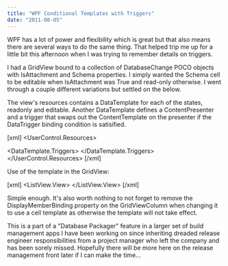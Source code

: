```yaml
---
title: "WPF Conditional Templates with Triggers"
date: "2011-08-05"
---
```


WPF has a lot of power and flexibility which is great but that also means there are several ways to do the same thing. That helped trip me up for a little bit this afternoon when I was trying to remember details on triggers.  
  

I had a GridView bound to a collection of DatabaseChange POCO objects with IsAttachment and Schema properties. I simply wanted the Schema cell to be editable when IsAttachment was True and read-only otherwise. I went through a couple different variations but settled on the below.  
  

The view's resources contains a DataTemplate for each of the states, readonly and editable. Another DataTemplate defines a ContentPresenter and a trigger that swaps out the ContentTemplate on the presenter if the DataTrigger binding condition is satisified.  

\[xml\] <UserControl.Resources> <DataTemplate x:Key="SchemaColumnEditable"> <ComboBox IsEditable="True" ItemsSource="{Binding DataContext.Schemas, RelativeSource={RelativeSource Mode=FindAncestor, AncestorType=DockPanel}}" Text="{Binding Schema, Mode=TwoWay}" /> </DataTemplate>

<DataTemplate x:Key="SchemaColumnReadOnly"> <TextBlock Text="{Binding Schema, Mode=OneWay}"/> </DataTemplate> <DataTemplate x:Key="schemaDetails"> <ContentPresenter x:Name="schemaContentPresenter" ContentTemplate="{StaticResource SchemaColumnReadOnly}" Content="{TemplateBinding Content}" />

<DataTemplate.Triggers> <DataTrigger Binding="{Binding IsAttachment}" Value="True"> <Setter TargetName="schemaContentPresenter" Property="ContentTemplate" Value="{StaticResource SchemaColumnEditable}" /> </DataTrigger> </DataTemplate.Triggers> </DataTemplate> </UserControl.Resources> \[/xml\]  

Use of the template in the GridView:  

\[xml\] <!-- ListView attributes and other GridView columns removed for brevity --> <ListView> <ListView.View> <GridView> <GridViewColumn Header="Schema" Width="90" CellTemplate="{StaticResource schemaDetails}" /> </GridView> </ListView.View> </ListView> \[/xml\]  

Simple enough. It's also worth nothing to not forget to remove the DisplayMemberBinding property on the GridViewColumn when changing it to use a cell template as otherwise the template will not take effect.  
  

This is a part of a "Database Packager" feature in a larger set of build management apps I have been working on since inheriting dreaded release engineer responsibilities from a project manager who left the company and has been sorely missed. Hopefully there will be more here on the release management front later if I can make the time...
